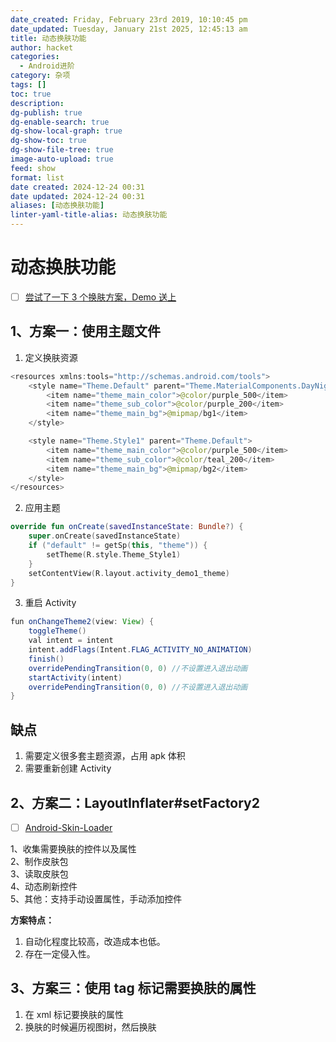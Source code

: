 ```yaml
---
date_created: Friday, February 23rd 2019, 10:10:45 pm
date_updated: Tuesday, January 21st 2025, 12:45:13 am
title: 动态换肤功能
author: hacket
categories:
  - Android进阶
category: 杂项
tags: []
toc: true
description: 
dg-publish: true
dg-enable-search: true
dg-show-local-graph: true
dg-show-toc: true
dg-show-file-tree: true
image-auto-upload: true
feed: show
format: list
date created: 2024-12-24 00:31
date updated: 2024-12-24 00:31
aliases: [动态换肤功能]
linter-yaml-title-alias: 动态换肤功能
---
```


# 动态换肤功能

- [ ] [尝试了一下 3 个换肤方案，Demo 送上](https://mp.weixin.qq.com/s/MXto1X_VydBekejYXEhqew)

## 1、方案一：使用主题文件

1. 定义换肤资源

```java
<resources xmlns:tools="http://schemas.android.com/tools">
    <style name="Theme.Default" parent="Theme.MaterialComponents.DayNight.DarkActionBar">
        <item name="theme_main_color">@color/purple_500</item>
        <item name="theme_sub_color">@color/purple_200</item>
        <item name="theme_main_bg">@mipmap/bg1</item>
    </style>

    <style name="Theme.Style1" parent="Theme.Default">
        <item name="theme_main_color">@color/purple_500</item>
        <item name="theme_sub_color">@color/teal_200</item>
        <item name="theme_main_bg">@mipmap/bg2</item>
    </style>
</resources>
```

2. 应用主题

```kotlin
override fun onCreate(savedInstanceState: Bundle?) {
    super.onCreate(savedInstanceState)
    if ("default" != getSp(this, "theme")) {
        setTheme(R.style.Theme_Style1)
    }
    setContentView(R.layout.activity_demo1_theme)
}
```

3. 重启 Activity

```java
fun onChangeTheme2(view: View) {
    toggleTheme()
    val intent = intent
    intent.addFlags(Intent.FLAG_ACTIVITY_NO_ANIMATION)
    finish()
    overridePendingTransition(0, 0) //不设置进入退出动画
    startActivity(intent)
    overridePendingTransition(0, 0) //不设置进入退出动画
}
```

## 缺点

1. 需要定义很多套主题资源，占用 apk 体积
2. 需要重新创建 Activity

## 2、方案二：LayoutInflater#setFactory2

- [ ] [Android-Skin-Loader]()

1、收集需要换肤的控件以及属性<br />2、制作皮肤包<br />3、读取皮肤包<br />4、动态刷新控件<br />5、其他：支持手动设置属性，手动添加控件

**方案特点：**

1. 自动化程度比较高，改造成本也低。
2. 存在一定侵入性。

## 3、方案三：使用 tag 标记需要换肤的属性

1. 在 xml 标记要换肤的属性
2. 换肤的时候遍历视图树，然后换肤

## <br /><br />
